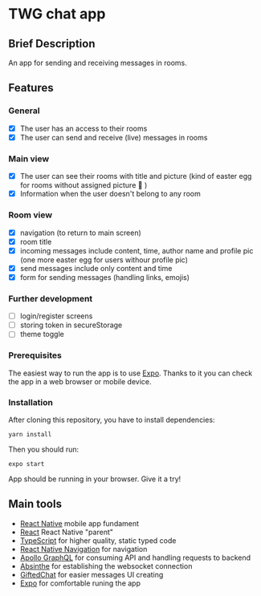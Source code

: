 # TWG chat app

## Brief Description

An app for sending and receiving messages in rooms.

## Features

### General

- [x] The user has an access to their rooms
- [x] The user can send and receive (live) messages in rooms

### Main view

- [x] The user can see their rooms with title and picture (kind of easter egg for rooms without assigned picture :egg: )
- [x] Information when the user doesn't belong to any room

### Room view

- [x] navigation (to return to main screen)
- [x] room title
- [x] incoming messages include content, time, author name and profile pic (one more easter egg for users withour profile pic)
- [x] send messages include only content and time
- [x] form for sending messages (handling links, emojis)

### Further development

- [ ] login/register screens
- [ ] storing token in secureStorage
- [ ] theme toggle

### Prerequisites

The easiest way to run the app is to use [Expo](https://docs.expo.io/). Thanks to it you can check the app in a web browser or mobile device. 

### Installation

After cloning this repository, you have to install dependencies:

```
yarn install
```

Then you should run:

```
expo start
```

App should be running in your browser. Give it a try!

## Main tools

- [React Native](https://reactnative.dev/) mobile app fundament
- [React](https://reactjs.org/) React Native "parent"
- [TypeScript](https://www.typescriptlang.org/) for higher quality, static typed code
- [React Native Navigation](https://reactnavigation.org/) for navigation
- [Apollo GraphQL](https://www.apollographql.com/docs/) for consuming API and handling requests to backend
- [Absinthe](https://hexdocs.pm/absinthe/Absinthe.html) for establishing the websocket connection
- [GiftedChat](https://github.com/FaridSafi/react-native-gifted-chat) for easier messages UI creating
- [Expo](https://docs.expo.io/) for comfortable runing the app
